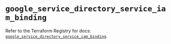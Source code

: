 # `google_service_directory_service_iam_binding`

Refer to the Terraform Registry for docs: [`google_service_directory_service_iam_binding`](https://registry.terraform.io/providers/hashicorp/google-beta/5.39.1/docs/resources/google_service_directory_service_iam_binding).
